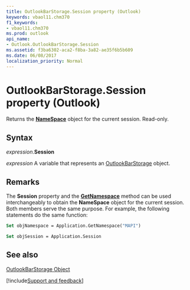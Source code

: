 ```yaml
---
title: OutlookBarStorage.Session property (Outlook)
keywords: vbaol11.chm370
f1_keywords:
- vbaol11.chm370
ms.prod: outlook
api_name:
- Outlook.OutlookBarStorage.Session
ms.assetid: f3ba6302-aca2-f8ba-3a82-ae35f6b5b609
ms.date: 06/08/2017
localization_priority: Normal
---
```



# OutlookBarStorage.Session property (Outlook)

Returns the  **[NameSpace](Outlook.NameSpace.md)** object for the current session. Read-only.


## Syntax

_expression_.**Session**

_expression_ A variable that represents an [OutlookBarStorage](Outlook.OutlookBarStorage.md) object.


## Remarks

The  **Session** property and the **[GetNamespace](Outlook.Application.GetNamespace.md)** method can be used interchangeably to obtain the **NameSpace** object for the current session. Both members serve the same purpose. For example, the following statements do the same function:


```vb
Set objNamespace = Application.GetNamespace("MAPI") 
```


```vb
Set objSession = Application.Session
```


## See also


[OutlookBarStorage Object](Outlook.OutlookBarStorage.md)

[!include[Support and feedback](~/includes/feedback-boilerplate.md)]